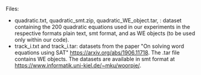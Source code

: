  Files: 
  - quadratic.txt, quadratic_smt.zip, quadratic_WE_object.tar, : dataset containing the 200 quadratic equations used in our experiments in the respective formats plain text, smt format, and as WE objects (to be used only within our code).
  - track_i.txt and track_i.tar: datasets from the paper "On solving word equations using SAT" https://arxiv.org/abs/1906.11718. The .tar file contains WE objects. The datasets are available in smt format at https://www.informatik.uni-kiel.de/~mku/woorpje/.
